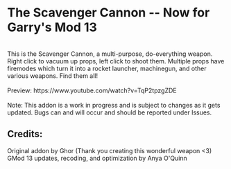 <h1>The Scavenger Cannon -- Now for Garry's Mod 13</h1><br/>
This is the Scavenger Cannon, a multi-purpose, do-everything weapon.  Right click to vacuum up props, left click to shoot them.  Multiple props have firemodes which turn it into a rocket launcher, machinegun, and other various weapons. Find them all!
<br/><br/>
Preview: https://www.youtube.com/watch?v=TqP2tpzgZDE
<br/><br/>
Note: This addon is a work in progress and is subject to changes as it gets updated.  Bugs can and will occur and should be reported under Issues.
<br/>
<h2>Credits:</h2>
Original addon by Ghor (Thank you creating this wonderful weapon <3)<br/>
GMod 13 updates, recoding, and optimization by Anya O'Quinn<br/>
